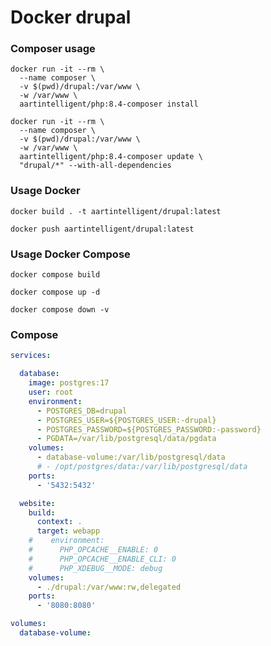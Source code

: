 # Docker drupal

### Composer usage

```shell
docker run -it --rm \
  --name composer \
  -v $(pwd)/drupal:/var/www \
  -w /var/www \
  aartintelligent/php:8.4-composer install
```

```shell
docker run -it --rm \
  --name composer \
  -v $(pwd)/drupal:/var/www \
  -w /var/www \
  aartintelligent/php:8.4-composer update \
  "drupal/*" --with-all-dependencies
```



### Usage Docker

```shell
docker build . -t aartintelligent/drupal:latest
```

```shell
docker push aartintelligent/drupal:latest
```

### Usage Docker Compose

```shell
docker compose build
```

```shell
docker compose up -d
```

```shell
docker compose down -v
```

### Compose

```yaml
services:

  database:
    image: postgres:17
    user: root
    environment:
      - POSTGRES_DB=drupal
      - POSTGRES_USER=${POSTGRES_USER:-drupal}
      - POSTGRES_PASSWORD=${POSTGRES_PASSWORD:-password}
      - PGDATA=/var/lib/postgresql/data/pgdata
    volumes:
      - database-volume:/var/lib/postgresql/data
      # - /opt/postgres/data:/var/lib/postgresql/data
    ports:
      - '5432:5432'

  website:
    build:
      context: .
      target: webapp
    #    environment:
    #      PHP_OPCACHE__ENABLE: 0
    #      PHP_OPCACHE__ENABLE_CLI: 0
    #      PHP_XDEBUG__MODE: debug
    volumes:
      - ./drupal:/var/www:rw,delegated
    ports:
      - '8080:8080'

volumes:
  database-volume:
```